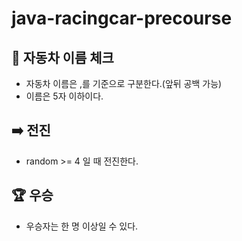 # java-racingcar-precourse

## :blue_car: 자동차 이름 체크
* 자동차 이름은 ,를 기준으로 구분한다.(앞뒤 공백 가능)
* 이름은 5자 이하이다.

##  :arrow_right: 전진
* random >= 4 일 때 전진한다.

## :trophy: 우승
* 우승자는 한 명 이상일 수 있다.
